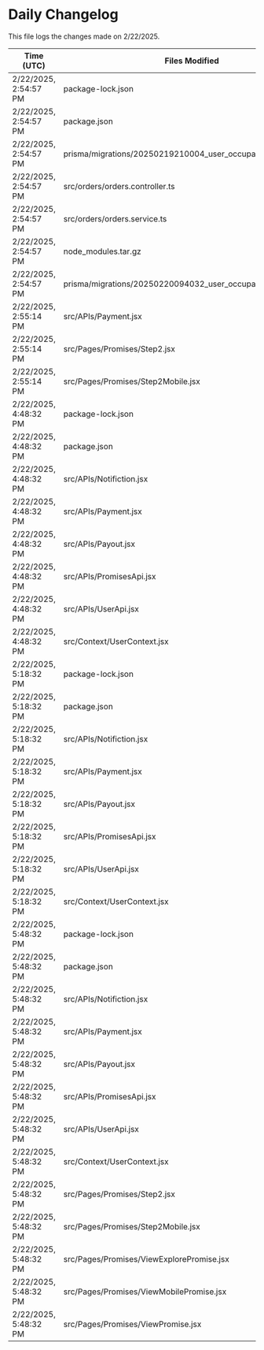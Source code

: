 # Daily Changelog

This file logs the changes made on 2/22/2025.

| Time (UTC)             | Files Modified                    | Changes (Addition/Deletion) |
|------------------------|-----------------------------------|-----------------------------|
| 2/22/2025, 2:54:57 PM | package-lock.json | 125 Additions & 0 Deletions |
| 2/22/2025, 2:54:57 PM | package.json | 1 Additions & 0 Deletions |
| 2/22/2025, 2:54:57 PM | prisma/migrations/20250219210004_user_occupation/migration.sql | 0 Additions & 0 Deletions |
| 2/22/2025, 2:54:57 PM | src/orders/orders.controller.ts | 2 Additions & 2 Deletions |
| 2/22/2025, 2:54:57 PM | src/orders/orders.service.ts | 62 Additions & 34 Deletions |
| 2/22/2025, 2:54:57 PM | node_modules.tar.gz | 0 Additions & 0 Deletions |
| 2/22/2025, 2:54:57 PM | prisma/migrations/20250220094032_user_occupation/ | 0 Additions & 0 Deletions |
| 2/22/2025, 2:55:14 PM | src/APIs/Payment.jsx | 4 Additions & 1 Deletions|
| 2/22/2025, 2:55:14 PM | src/Pages/Promises/Step2.jsx | 10 Additions & 9 Deletions|
| 2/22/2025, 2:55:14 PM | src/Pages/Promises/Step2Mobile.jsx | 10 Additions & 9 Deletions|
| 2/22/2025, 4:48:32 PM | package-lock.json | 6 Additions & 0 Deletions|
| 2/22/2025, 4:48:32 PM | package.json | 1 Additions & 0 Deletions|
| 2/22/2025, 4:48:32 PM | src/APIs/Notifiction.jsx | 2 Additions & 2 Deletions|
| 2/22/2025, 4:48:32 PM | src/APIs/Payment.jsx | 2 Additions & 2 Deletions|
| 2/22/2025, 4:48:32 PM | src/APIs/Payout.jsx | 4 Additions & 4 Deletions|
| 2/22/2025, 4:48:32 PM | src/APIs/PromisesApi.jsx | 18 Additions & 62 Deletions|
| 2/22/2025, 4:48:32 PM | src/APIs/UserApi.jsx | 4 Additions & 4 Deletions|
| 2/22/2025, 4:48:32 PM | src/Context/UserContext.jsx | 2 Additions & 2 Deletions|
| 2/22/2025, 5:18:32 PM | package-lock.json | 6 Additions & 0 Deletions|
| 2/22/2025, 5:18:32 PM | package.json | 1 Additions & 0 Deletions|
| 2/22/2025, 5:18:32 PM | src/APIs/Notifiction.jsx | 2 Additions & 2 Deletions|
| 2/22/2025, 5:18:32 PM | src/APIs/Payment.jsx | 2 Additions & 2 Deletions|
| 2/22/2025, 5:18:32 PM | src/APIs/Payout.jsx | 4 Additions & 4 Deletions|
| 2/22/2025, 5:18:32 PM | src/APIs/PromisesApi.jsx | 233 Additions & 264 Deletions|
| 2/22/2025, 5:18:32 PM | src/APIs/UserApi.jsx | 4 Additions & 4 Deletions|
| 2/22/2025, 5:18:32 PM | src/Context/UserContext.jsx | 2 Additions & 2 Deletions|
| 2/22/2025, 5:48:32 PM | package-lock.json | 6 Additions & 0 Deletions|
| 2/22/2025, 5:48:32 PM | package.json | 1 Additions & 0 Deletions|
| 2/22/2025, 5:48:32 PM | src/APIs/Notifiction.jsx | 2 Additions & 2 Deletions|
| 2/22/2025, 5:48:32 PM | src/APIs/Payment.jsx | 2 Additions & 2 Deletions|
| 2/22/2025, 5:48:32 PM | src/APIs/Payout.jsx | 4 Additions & 4 Deletions|
| 2/22/2025, 5:48:32 PM | src/APIs/PromisesApi.jsx | 236 Additions & 265 Deletions|
| 2/22/2025, 5:48:32 PM | src/APIs/UserApi.jsx | 4 Additions & 4 Deletions|
| 2/22/2025, 5:48:32 PM | src/Context/UserContext.jsx | 2 Additions & 2 Deletions|
| 2/22/2025, 5:48:32 PM | src/Pages/Promises/Step2.jsx | 40 Additions & 36 Deletions|
| 2/22/2025, 5:48:32 PM | src/Pages/Promises/Step2Mobile.jsx | 44 Additions & 42 Deletions|
| 2/22/2025, 5:48:32 PM | src/Pages/Promises/ViewExplorePromise.jsx | 54 Additions & 49 Deletions|
| 2/22/2025, 5:48:32 PM | src/Pages/Promises/ViewMobilePromise.jsx | 72 Additions & 73 Deletions|
| 2/22/2025, 5:48:32 PM | src/Pages/Promises/ViewPromise.jsx | 89 Additions & 90 Deletions|
